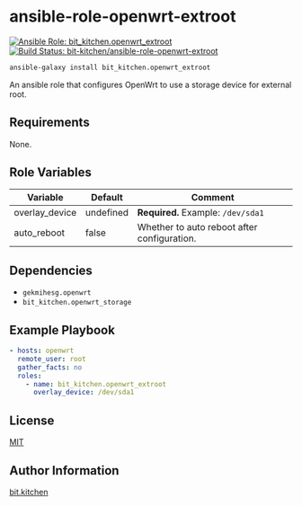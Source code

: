 ansible-role-openwrt-extroot
============================

[![Ansible Role: bit_kitchen.openwrt_extroot](https://img.shields.io/ansible/role/51332.svg)](https://galaxy.ansible.com/bit_kitchen/openwrt_extroot)
[![Build Status: bit-kitchen/ansible-role-openwrt-extroot](https://travis-ci.org/bit-kitchen/ansible-role-openwrt-extroot.svg?branch=master)](https://travis-ci.org/bit-kitchen/ansible-role-openwrt-extroot)

```sh
ansible-galaxy install bit_kitchen.openwrt_extroot
```

An ansible role that configures OpenWrt to use a storage device for external root.

Requirements
------------

None.

Role Variables
--------------

Variable   | Default | Comment
---------- | ------- | -------
overlay_device | undefined | **Required.** Example: `/dev/sda1`
auto_reboot | false | Whether to auto reboot after configuration.

Dependencies
------------

* `gekmihesg.openwrt`
* `bit_kitchen.openwrt_storage`

Example Playbook
----------------

```yml
- hosts: openwrt
  remote_user: root
  gather_facts: no
  roles:
    - name: bit_kitchen.openwrt_extroot
      overlay_device: /dev/sda1

```

License
-------

[MIT](LICENSE)

Author Information
------------------

[bit.kitchen](https://github.com/bit-kitchen)
